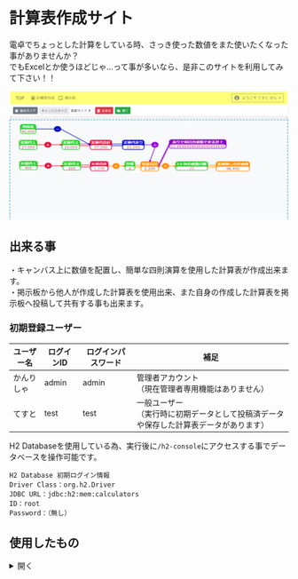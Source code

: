 # 計算表作成サイト
電卓でちょっとした計算をしている時、さっき使った数値をまた使いたくなった事がありませんか？<br>
でもExcelとか使うほどじゃ…って事が多いなら、是非このサイトを利用してみて下さい！！

<img src="calculatorpage.png" width="800px">

## 出来る事
・キャンバス上に数値を配置し、簡単な四則演算を使用した計算表が作成出来ます。<br>
・掲示板から他人が作成した計算表を使用出来、また自身の作成した計算表を掲示板へ投稿して共有する事も出来ます。

### 初期登録ユーザー
ユーザー名|ログインID|ログインパスワード|補足
---|---|---|---
かんりしゃ|admin|admin|管理者アカウント<br>（現在管理者専用機能はありません）
てすと|test|test|一般ユーザー<br>（実行時に初期データとして投稿済データや保存した計算表データがあります）

H2 Databaseを使用している為、実行後に`/h2-console`にアクセスする事でデータベースを操作可能です。
```
H2 Database 初期ログイン情報
Driver Class：org.h2.Driver
JDBC URL：jdbc:h2:mem:calculators
ID：root
Password：（無し）
```


## 使用したもの

<details>
<summary>開く</summary>

### 開発環境
- Eclipse
- Visual Studio Code（計算表のJavaScript部分やHTMLとCSSの動作テスト）

### データベース
- MySQL（制作時）
- H2 Database（アップロード時）

### 使用言語
- Java
- HTML
- JavaScript
- CSS
- SQL

### フレームワーク
- springboot ver2.7.6

### 主な使用ライブラリ
- jquery ver3.5.1
- MyBatis ver2.1.4
- SpringSecurity
- Thymeleaf

#### その他見た目要素
- bootstrap ver4.5.3
- dataTables
- font-awesome

</details>
